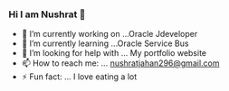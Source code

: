 ### Hi I am Nushrat 👋

<!--
**Nushrat-Jahan/Nushrat-Jahan** is a ✨ _special_ ✨ repository because its `README.md` (this file) appears on your GitHub profile.

Here are some ideas to get you started:

- 🔭 I’m currently working on ...
- 🌱 I’m currently learning ...
- 👯 I’m looking to collaborate on ...
- 🤔 I’m looking for help with ...
- 💬 Ask me about ...
- 📫 How to reach me: ...
- 😄 Pronouns: ...
- ⚡ Fun fact: ...
-->
- 🔭 I’m currently working on ...Oracle Jdeveloper
- 🌱 I’m currently learning ...Oracle Service Bus
- 🤔 I’m looking for help with ... My portfolio website
- 📫 How to reach me: ... nushratjahan296@gmail.com
- ⚡ Fun fact: ... I love eating a lot
